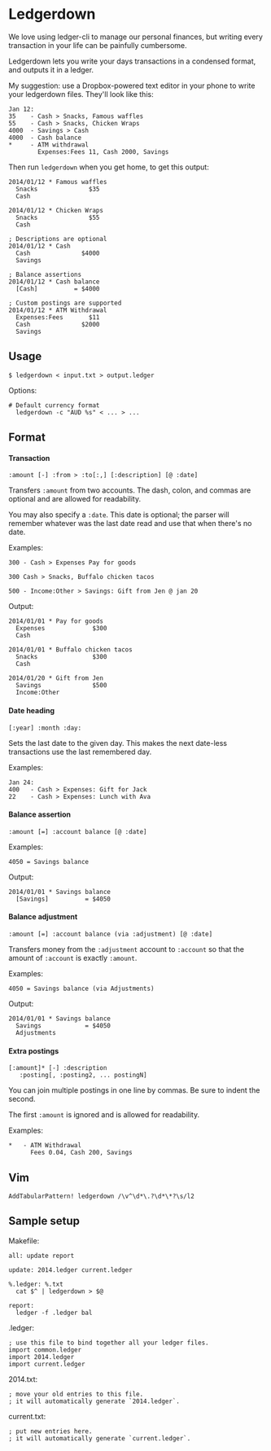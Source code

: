 Ledgerdown
==========

We love using ledger-cli to manage our personal finances, but writing every 
transaction in your life can be painfully cumbersome.

Ledgerdown lets you write your days transactions in a condensed format, and 
outputs it in a ledger.

My suggestion: use a Dropbox-powered text editor in your phone to write your 
ledgerdown files. They'll look like this:

    Jan 12:
    35    - Cash > Snacks, Famous waffles
    55    - Cash > Snacks, Chicken Wraps
    4000  - Savings > Cash
    4000  - Cash balance
    *     - ATM withdrawal
            Expenses:Fees 11, Cash 2000, Savings

Then run `ledgerdown` when you get home, to get this output:

    2014/01/12 * Famous waffles
      Snacks              $35
      Cash

    2014/01/12 * Chicken Wraps
      Snacks              $55
      Cash

    ; Descriptions are optional
    2014/01/12 * Cash
      Cash              $4000
      Savings

    ; Balance assertions
    2014/01/12 * Cash balance
      [Cash]          = $4000

    ; Custom postings are supported
    2014/01/12 * ATM Withdrawal
      Expenses:Fees       $11
      Cash              $2000
      Savings

## Usage

    $ ledgerdown < input.txt > output.ledger

Options:

    # Default currency format
      ledgerdown -c "AUD %s" < ... > ...

Format
------

#### Transaction

    :amount [-] :from > :to[:,] [:description] [@ :date]

Transfers `:amount` from two accounts. The dash, colon, and commas are optional 
and are allowed for readability.

You may also specify a `:date`. This date is optional; the parser will remember 
whatever was the last date read and use that when there's no date.

Examples:

    300 - Cash > Expenses Pay for goods

    300 Cash > Snacks, Buffalo chicken tacos

    500 - Income:Other > Savings: Gift from Jen @ jan 20

Output:

    2014/01/01 * Pay for goods
      Expenses             $300
      Cash

    2014/01/01 * Buffalo chicken tacos
      Snacks               $300
      Cash

    2014/01/20 * Gift from Jen
      Savings              $500
      Income:Other

#### Date heading

    [:year] :month :day:

Sets the last date to the given day. This makes the next date-less transactions 
use the last remembered day.

Examples:

    Jan 24:
    400   - Cash > Expenses: Gift for Jack
    22    - Cash > Expenses: Lunch with Ava

#### Balance assertion

    :amount [=] :account balance [@ :date]

Examples:

    4050 = Savings balance

Output:

    2014/01/01 * Savings balance
      [Savings]          = $4050

#### Balance adjustment

    :amount [=] :account balance (via :adjustment) [@ :date]

Transfers money from the `:adjustment` account to `:account` so that the amount 
of `:account` is exactly `:amount`.

Examples:

    4050 = Savings balance (via Adjustments)

Output:

    2014/01/01 * Savings balance
      Savings            = $4050
      Adjustments

#### Extra postings

    [:amount]* [-] :description
       :posting[, :posting2, ... postingN]

You can join multiple postings in one line by commas. Be sure to indent the 
second.

The first `:amount` is ignored and is allowed for readability.

Examples:

    *   - ATM Withdrawal
          Fees 0.04, Cash 200, Savings

## Vim

    AddTabularPattern! ledgerdown /\v^\d*\.?\d*\*?\s/l2

## Sample setup

Makefile:

    all: update report

    update: 2014.ledger current.ledger

    %.ledger: %.txt
      cat $^ | ledgerdown > $@

    report:
      ledger -f .ledger bal

.ledger:

    ; use this file to bind together all your ledger files.
    import common.ledger
    import 2014.ledger
    import current.ledger

2014.txt:

    ; move your old entries to this file.
    ; it will automatically generate `2014.ledger`.

current.txt:

    ; put new entries here.
    ; it will automatically generate `current.ledger`.
